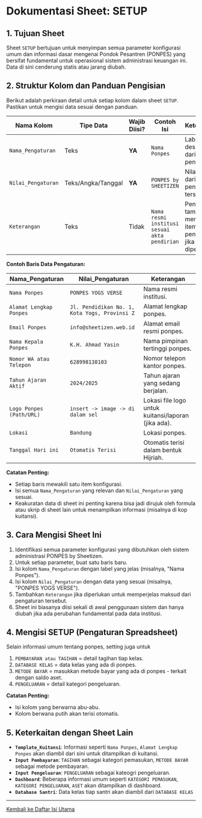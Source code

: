 # Dokumentasi Sheet: SETUP

## 1. Tujuan Sheet

Sheet `SETUP` bertujuan untuk menyimpan semua parameter konfigurasi umum dan informasi dasar mengenai Pondok Pesantren (PONPES) yang bersifat fundamental untuk operasional sistem administrasi keuangan ini. Data di sini cenderung statis atau jarang diubah.

## 2. Struktur Kolom dan Panduan Pengisian

Berikut adalah perkiraan detail untuk setiap kolom dalam sheet `SETUP`. Pastikan untuk mengisi data sesuai dengan panduan.

| Nama Kolom         | Tipe Data          | Wajib Diisi? | Contoh Isi                                     | Keterangan                                                                                                |
|--------------------|--------------------|--------------|------------------------------------------------|-----------------------------------------------------------------------------------------------------------|
| `Nama_Pengaturan`  | Teks               | **YA** | `Nama Ponpes`                                  | Label atau deskripsi dari item pengaturan.                                                                |
| `Nilai_Pengaturan` | Teks/Angka/Tanggal | **YA** | `PONPES by SHEETIZEN`                            | Nilai aktual dari item pengaturan tersebut.                                                               |
| `Keterangan`       | Teks               | Tidak        | `Nama resmi institusi sesuai akta pendirian`   | Penjelasan tambahan mengenai item pengaturan jika diperlukan.                                             |

**Contoh Baris Data Pengaturan:**

| Nama_Pengaturan                 | Nilai_Pengaturan                         | Keterangan                                       |
|---------------------------------|------------------------------------------|--------------------------------------------------|
| `Nama Ponpes`                   | `PONPES YOGS VERSE`                      | Nama resmi institusi.                            |
| `Alamat Lengkap Ponpes`         | `Jl. Pendidikan No. 1, Kota Yogs, Provinsi Z` | Alamat lengkap ponpes.                           |
| `Email Ponpes`                  | `info@sheetizen.web.id`            | Alamat email resmi ponpes.                       |
| `Nama Kepala Ponpes`            | `K.H. Ahmad Yasin`                       | Nama pimpinan tertinggi ponpes.                  |
| `Nomor WA atau Telepon`         | `628998138103`                          | Nomor telepon kantor ponpes.                     |
| `Tahun Ajaran Aktif`            | `2024/2025`                              | Tahun ajaran yang sedang berjalan.               |
| `Logo Ponpes (Path/URL)`        | `insert -> image -> di dalam sel`         | Lokasi file logo untuk kuitansi/laporan (jika ada). |
| `Lokasi`                        | `Bandung`                          | Lokasi ponpes.                     |
| `Tanggal Hari ini`          | `Otomatis Terisi`                          | Otomatis terisi dalam bentuk Hijriah.                     |


**Catatan Penting:**
* Setiap baris mewakili satu item konfigurasi.
* Isi semua `Nama_Pengaturan` yang relevan dan `Nilai_Pengaturan` yang sesuai.
* Keakuratan data di sheet ini penting karena bisa jadi dirujuk oleh formula atau skrip di sheet lain untuk menampilkan informasi (misalnya di kop kuitansi).

## 3. Cara Mengisi Sheet Ini

1.  Identifikasi semua parameter konfigurasi yang dibutuhkan oleh sistem administrasi PONPES by Sheetizen.
2.  Untuk setiap parameter, buat satu baris baru.
3.  Isi kolom `Nama_Pengaturan` dengan label yang jelas (misalnya, "Nama Ponpes").
4.  Isi kolom `Nilai_Pengaturan` dengan data yang sesuai (misalnya, "PONPES YOGS VERSE").
5.  Tambahkan `Keterangan` jika diperlukan untuk memperjelas maksud dari pengaturan tersebut.
6.  Sheet ini biasanya diisi sekali di awal penggunaan sistem dan hanya diubah jika ada perubahan fundamental pada data institusi.

## 4. Mengisi SETUP (Pengaturan Spreadsheet)

Selain informasi umum tentang ponpes, setting juga untuk 
1.  `PEMBAYARAN atau TAGIHAN` = detail tagihan tiap kelas.
2.  `DATABASE KELAS` = data kelas yang ada di ponpes.
3.  `METODE BAYAR` = masukkan metode bayar yang ada di ponpes - terkait dengan saldo aset.
4.  `PENGELUARAN`	= detail kategori pengeluaran.

**Catatan Penting:**
* Isi kolom yang berwarna abu-abu.
* Kolom berwana putih akan terisi otomatis.

## 5. Keterkaitan dengan Sheet Lain

* **`Template_Kuitansi`**: Informasi seperti `Nama Ponpes`, `Alamat Lengkap Ponpes` akan diambil dari sini untuk ditampilkan di kuitansi.
* **`Input Pembayaran`**: `TAGIHAN` sebagai kategori pemasukan, `METODE BAYAR` sebagai metode pembayaran.
* **`Input Pengeluaran`**: `PENGELUARAN` sebagai kateogri pengeluaran. 
* **`Dashboard`**: Beberapa informasi umum seperti `KATEGORI PEMASUKAN`, `KATEGORI PENGELUARAN`, `ASET` akan ditampilkan di dashboard.
* **`Database Santri`**: Data kelas tiap santri akan diambil dari `DATABASE KELAS`

---
[Kembali ke Daftar Isi Utama](../README.md)
